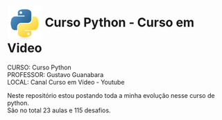 # <img align="center"  height="80" width="80" src="https://raw.githubusercontent.com/devicons/devicon/master/icons/python/python-original.svg"> Curso Python - Curso em Video 

CURSO: Curso Python  
PROFESSOR: Gustavo Guanabara  
LOCAL: Canal Curso em Vídeo - Youtube


Neste repositório estou postando toda a minha evolução nesse curso de python.  
São no total 23 aulas e 115 desafios.


